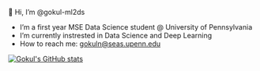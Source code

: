 👋 Hi, I’m @gokul-ml2ds
-  I’m a first year MSE Data Science student @ University of Pennsylvania
-  I’m currently instrested in Data Science and Deep Learning
-  How to reach me: gokuln@seas.upenn.edu

<!---
gokul-ml2ds/gokul-ml2ds is a ✨ special ✨ repository because its `README.md` (this file) appears on your GitHub profile.
You can click the Preview link to take a look at your changes.
--->

[![Gokul's GitHub stats](https://github-readme-stats.vercel.app/api?username=anuraghazra)](https://github.com/gokul-ml2ds/github-readme-stats)

